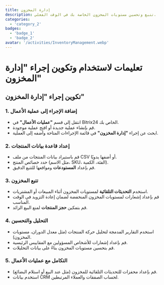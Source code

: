 ```yaml
---
title: إدارة المخزون
description: تتبع وتحسين مستويات المخزون الخاصة بك في الوقت الفعلي.
categories: 
  - 'category_2'
badges: 
  - 'badge_1'
  - 'badge_2'
avatar: '/activities/InventoryManagement.webp'
---
```

# تعليمات لاستخدام وتكوين إجراء "إدارة المخزون"

## **تكوين إجراء "إدارة المخزون"**

### 1. إضافة الإجراء إلى عملية الأعمال
- انتقل إلى قسم **"عمليات الأعمال"** في Bitrix24 الخاص بك.
- قم بإنشاء عملية جديدة أو افتح عملية موجودة.
- ابحث عن إجراء **"إدارة المخزون"** في قائمة الإجراءات المتاحة وأضفه إلى العملية.

### 2. إعداد قاعدة بيانات المنتجات
- قم باستيراد بيانات المنتجات من ملف CSV أو أضفها يدويًا.
- حدد خصائص المنتج (مثل الاسم، SKU، الفئة، الكمية).
- قم بإعداد **المستودعات** ومواقعها للتتبع الدقيق.

### 3. تتبع المخزون
- استخدم **التحديثات التلقائية** لمستويات المخزون أثناء المبيعات أو المشتريات.
- قم بإعداد إشعارات لمستويات المخزون المنخفضة لضمان إعادة التزويد في الوقت المناسب.
- قم بتمكين **حجز المنتجات** لمنع البيع الزائد.

### 4. التحليل والتحسين
- استخدم التقارير المدمجة لتحليل حركة المنتجات (مثل معدل الدوران، مستويات المخزون).
- قم بإعداد إشعارات للأشخاص المسؤولين مع المقاييس الرئيسية.
- قم بتحسين مستويات المخزون بناءً على بيانات التحليلات.

### 5. التكامل مع عمليات الأعمال
- قم بإعداد محفزات للتحديثات التلقائية للمخزون (مثل عند البيع أو استلام البضائع).
- استخدم بيانات CRM لحساب الصفقات والعملاء المرتبطين.
